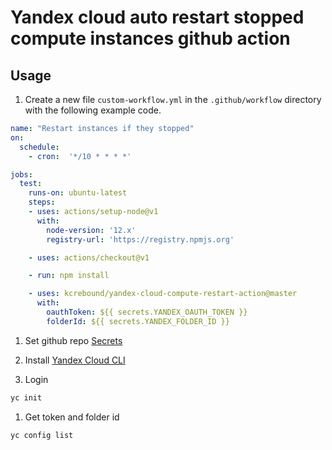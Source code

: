 # Yandex cloud auto restart stopped compute instances github action

## Usage

  1. Create a new file `custom-workflow.yml` in the `.github/workflow` directory with the following example code.

  ```yaml
  name: "Restart instances if they stopped"
  on:
    schedule:
      - cron:  '*/10 * * * *'

  jobs:
    test:
      runs-on: ubuntu-latest
      steps:
      - uses: actions/setup-node@v1
        with:
          node-version: '12.x'
          registry-url: 'https://registry.npmjs.org'

      - uses: actions/checkout@v1

      - run: npm install

      - uses: kcrebound/yandex-cloud-compute-restart-action@master
        with:
          oauthToken: ${{ secrets.YANDEX_OAUTH_TOKEN }}
          folderId: ${{ secrets.YANDEX_FOLDER_ID }}
  ```

  1. Set github repo [Secrets](https://help.github.com/en/articles/virtual-environments-for-github-actions#creating-and-using-secrets-encrypted-variables)

  1. Install [Yandex Cloud CLI](https://cloud.yandex.ru/docs/cli/quickstart)

  1. Login

  ```bash
  yc init
  ```
  
  1. Get token and folder id

  ```bash
  yc config list
  ```
